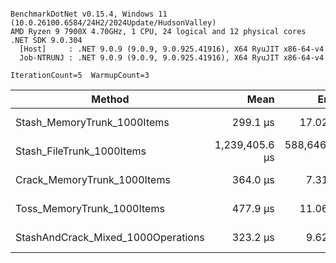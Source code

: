 ```

BenchmarkDotNet v0.15.4, Windows 11 (10.0.26100.6584/24H2/2024Update/HudsonValley)
AMD Ryzen 9 7900X 4.70GHz, 1 CPU, 24 logical and 12 physical cores
.NET SDK 9.0.304
  [Host]     : .NET 9.0.9 (9.0.9, 9.0.925.41916), X64 RyuJIT x86-64-v4
  Job-NTRUNJ : .NET 9.0.9 (9.0.9, 9.0.925.41916), X64 RyuJIT x86-64-v4

IterationCount=5  WarmupCount=3  

```
| Method                             | Mean           | Error         | StdDev       | Gen0    | Gen1    | Allocated |
|----------------------------------- |---------------:|--------------:|-------------:|--------:|--------:|----------:|
| Stash_MemoryTrunk_1000Items        |       299.1 μs |      17.02 μs |      4.42 μs | 33.2031 | 16.1133 | 546.88 KB |
| Stash_FileTrunk_1000Items          | 1,239,405.6 μs | 588,646.58 μs | 91,093.71 μs |       - |       - |   4454 KB |
| Crack_MemoryTrunk_1000Items        |       364.0 μs |       7.31 μs |      1.90 μs | 35.6445 | 17.5781 | 585.94 KB |
| Toss_MemoryTrunk_1000Items         |       477.9 μs |      11.06 μs |      2.87 μs | 55.6641 | 17.0898 | 914.06 KB |
| StashAndCrack_Mixed_1000Operations |       323.2 μs |       9.62 μs |      2.50 μs | 34.6680 | 11.2305 | 570.31 KB |
